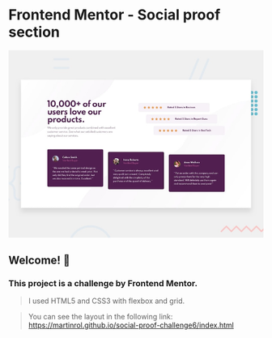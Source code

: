 # Frontend Mentor - Social proof section

![Design preview for the Social proof section coding challenge](./design/desktop-preview.jpg)

## Welcome! 👋

### This project is a challenge by Frontend Mentor. 
> I used HTML5 and CSS3 with flexbox and grid.

> You can see the layout in the following link: https://martinrol.github.io/social-proof-challenge6/index.html
